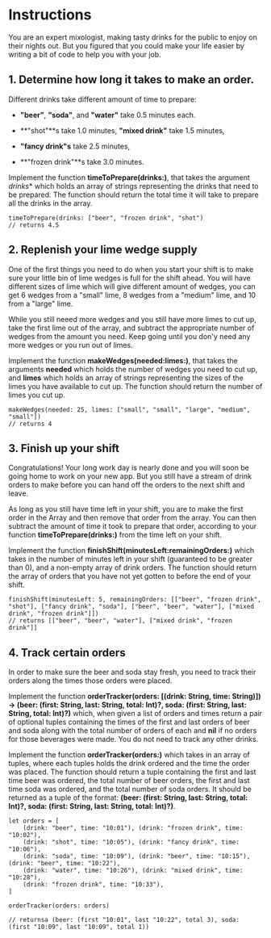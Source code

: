 #  Instructions

You are an expert mixologist, making tasty drinks for the public to enjoy on their nights out. But you figured that you could make your life easier by writing a bit of code to help you with your job.

## 1. Determine how long it takes to make an order.

Different drinks take different amount of time to prepare:

- **"beer"**, **"soda"**, and **"water"** take 0.5 minutes each.

- **"shot"**s take 1.0 minutes, **"mixed drink"** take 1.5 minutes,

- **"fancy drink"s** take 2.5 minutes,

- **"frozen drink"**s take 3.0 minutes.

Implement the function **timeToPrepare(drinks:)**, that takes the argument *drinks** which holds an array of strings representing the drinks that need to be prepared. The function should return the total time it will take to prepare all the drinks in the array.

    timeToPrepare(drinks: ["beer", "frozen drink", "shot")
    // returns 4.5

## 2. Replenish your lime wedge supply

One of the first things you need to do when you start your shift is to make sure your little bin of lime wedges is full for the shift ahead. You will have different sizes of lime which will give different amount of wedges, you can get 6 wedges from a "small" lime, 8 wedges from a "medium" lime, and 10 from a "large" lime.

While you still neeed more wedges and you still have more limes to cut up, take the first lime out of the array, and subtract the appropriate number of wedges from the amount you need. Keep going until you don'y need any more wedges or you run out of limes.

Implement the function **makeWedges(needed:limes:)**, that takes the arguments **needed** which holds the number of wedges you need to cut up, and **limes** which holds an array of strings representing the sizes of the limes you have available to cut up. The function should return the number of limes you cut up.

    makeWedges(needed: 25, limes: ["small", "small", "large", "medium", "small"])
    // returns 4

## 3. Finish up your shift

Congratulations! Your long work day is nearly done and you will soon be going home to work on your new app. But you still have a stream of drink orders to make before you can hand off the orders to the next shift and leave.

As long as you still have time left in your shift, you are to make the first order in the Array and then remove that order from the array. You can then subtract the amount of time it took to prepare that order, according to your function **timeToPrepare(drinks:)** from the time left on your shift.

Implement the function **finishShift(minutesLeft:remainingOrders:)** which takes in the number of minutes left in your shift (guaranteed to be greater than 0), and a non-empty array of drink orders. The function should return the array of orders that you have not yet gotten to before the end of your shift.

    finishShift(minutesLeft: 5, remainingOrders: [["beer", "frozen drink", "shot"], ["fancy drink", "soda"], ["beer", "beer", "water"], ["mixed drink", "frozen drink"]])
    // returns [["beer", "beer", "water"], ["mixed drink", "frozen drink"]]

## 4. Track certain orders

In order to make sure the beer and soda stay fresh, you need to track their orders along the times those orders were placed.

Implement the function **orderTracker(orders: [(drink: String, time: String)]) -> (beer: (first: String, last: String, total: Int)?, soda: (first: String, last: String, total: Int)?)** which, when given a list of orders and times return a pair of optional tuples containing the times of the first and last orders of beer and soda along with the total number of orders of each and **nil** if no orders for those beverages were made. You do not need to track any other drinks.

Implement the function **orderTracker(orders:)** which takes in an array of tuples, where each tuples holds the drink ordered and the time the order was placed. The function should return a tuple containing the first and last time beer was ordered, the total number of beer orders, the first and last time soda was ordered, and the total number of soda orders. It should be returned as a tuple of the format: **(beer: (first: String, last: String, total: Int)?, soda: (first: String, last: String, total: Int)?)**.

    let orders = [
        (drink: "beer", time: "10:01"), (drink: "frozen drink", time: "10:02"),
        (drink: "shot", time: "10:05"), (drink: "fancy drink", time: "10:06"),
        (drink: "soda", time: "10:09"), (drink: "beer", time: "10:15"), (drink: "beer", time: "10:22"),
        (drink: "water", time: "10:26"), (drink: "mixed drink", time: "10:28"),
        (drink: "frozen drink", time: "10:33"),
    ]

    orderTracker(orders: orders)

    // returnsa (beer: (first "10:01", last "10:22", total 3), soda: (first "10:09", last "10:09", total 1))

